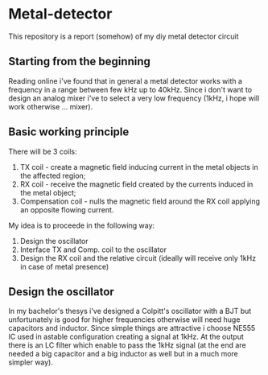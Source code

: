 # Metal-detector
This repository is a report (somehow) of my diy metal detector circuit

## Starting from the beginning
Reading online i've found that in general a metal detector works with a frequency in a range between few kHz up to 40kHz. Since i don't want to design an analog mixer i've to select a very low frequency (1kHz, i hope will work otherwise ... mixer).

## Basic working principle
There will be 3 coils:
1. TX coil - create a magnetic field inducing current in the metal objects in the affected region;
2. RX coil - receive the magnetic field created by the currents induced in the metal object; 
3. Compensation coil - nulls the magnetic field around the RX coil applying an opposite flowing current.

My idea is to proceede in the following way:
1. Design the oscillator
2. Interface TX and Comp. coil to the oscillator
3. Design the RX coil and the relative circuit (ideally will receive only 1kHz in case of metal presence)

## Design the oscillator
In my bachelor's thesys i've designed a Colpitt's oscillator with a BJT but unfortunately is good for higher frequencies otherwise will need huge capacitors and inductor.
Since simple things are attractive i choose NE555 IC used in astable configuration creating a signal at 1kHz.
At the output there is an LC filter which enable to pass the 1kHz signal (at the end are needed a big capacitor and a big inductor as well but in a much more simpler way).
